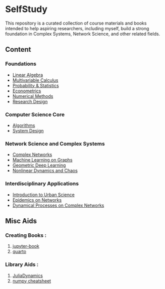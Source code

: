 # SelfStudy

This repository is a curated collection of course materials and books intended to help aspiring researchers, including myself, build a strong foundation in Complex Systems, Network Science, and other related fields.

## Content

### Foundations
- [Linear Algebra](./Mat-R-Refresher/)
- [Multivariable Calculus](./Mat-R-Refresher/)  
- [Probability & Statistics](./Mat-R-Refresher/pdfs/william_mendenhall_robert_j-_beaver_barbara_m-_bookfi-org.pdf)  
- [Econometrics](./Mat-R-Refresher/pdfs/Econometrics-James-H.-Stock-Mark-W.-Watson-Introduction-to-Econometrics-Global-Edition-Pearson-Education-Limited-2020.pdf)  
- [Numerical Methods](./Mat-R-Refresher/pdfs/William%20H.%20Press,%20Saul%20A.%20Teukolsky,%20William%20T.%20Vetterling,%20Bria%20-%20Numerical%20recipes_%20the%20art%20of%20scientific%20computing%20(2007,%20Cambridge%20University%20Press)%20-%20libgen.li.pdf)
- [Research Design](./Sci-RD-ResearchDesign)

### Computer Science Core
- [Algorithms](./CS-A-Algo/)
- [System Design](./CS-SD-SystemDesign/)

### Network Science and Complex Systems
- [Complex Networks](./Net-CN-ComplexNetworks/)
- [Machine Learning on Graphs](./CSNet-MLoG-MachieLearningOnGraphs/) 
- [Geometric Deep Learning](https://geometricdeeplearning.com/lectures/) 
- [Nonlinear Dynamics and Chaos](./Net-NDaC-NonlinearDynamicsAndChaos/)  

### Interdisciplinary Applications
- [Introduction to Urban Science](./CSS-ITUS-IntroToUrbanScience/)  
- [Epidemics on Networks](./Net-EoN-EpidemicsOnNetworks/)
- [Dynamical Processes on Complex Networks](./Net-DPoCN-DynamicalProcessesComplexNetworks/)


## Misc Aids

### Creating Books :

1. [jupyter-book](https://jupyterbook.org/en/stable/intro.html)
2. [quarto](https://quarto.org/docs/books/)

### Library Aids :

1. [JuliaDynamics](https://juliadynamics.github.io/JuliaDynamics/)
2. [numpy cheatsheet](https://gist.github.com/pourmand1376/aa6a8bc4fddda31fecbdf73b2535af21)
